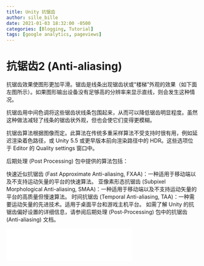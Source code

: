 ```yaml
---
title: Unity 抗锯齿
author: sille_bille
date: 2021-01-03 18:32:00 -0500
categories: [Blogging, Tutorial]
tags: [google analytics, pageviews]
---
```


# 抗锯齿2 (Anti-aliasing)
 抗锯齿效果使图形更加平滑。锯齿是线条出现锯齿状或“楼梯”外观的效果（如下面左图所示）。如果图形输出设备没有足够高的分辨率来显示直线，则会发生这种情况。

抗锯齿用中间色调将这些锯齿状线条包围起来，从而可以降低锯齿明显程度。虽然这种做法减轻了线条的锯齿状外观，但也会使它们变得更模糊。

抗锯齿算法根据图像而定。此算法在传统多重采样算法不受支持时很有用，例如延迟渲染着色路径，或 Unity 5.5 或更早版本前向渲染路径中的 HDR。这些选项位于 Editor 的 Quality settings 窗口中。

后期处理 (Post Processing) 包中提供的算法包括：

快速近似抗锯齿 (Fast Approximate Anti-aliasing, FXAA)：一种适用于移动端以及不支持运动矢量的平台的快速算法。
亚像素形态抗锯齿 (Subpixel Morphological Anti-aliasing, SMAA)：一种适用于移动端以及不支持运动矢量的平台的高质量但慢速算法。
时间抗锯齿 (Temporal Anti-aliasing, TAA)：一种需要运动矢量的先进技术。适用于桌面平台和游戏主机平台。
如需了解 Unity 的抗锯齿偏好设置的详细信息，请参阅后期处理 (Post-Processing) 包中的抗锯齿 (Anti-aliasing) 文档。
<iframe frameborder="no" border="0" marginwidth="0" marginheight="0" width=330 height=86 src="//music.163.com/outchain/player?type=2&id=475479888&auto=1&height=66"></iframe>
